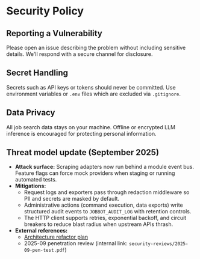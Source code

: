 # Security Policy

## Reporting a Vulnerability
Please open an issue describing the problem without including sensitive details.
We'll respond with a secure channel for disclosure.

## Secret Handling
Secrets such as API keys or tokens should never be committed. Use environment variables or `.env` files which are excluded via `.gitignore`.

## Data Privacy
All job search data stays on your machine. Offline or encrypted LLM inference is encouraged for protecting personal information.

## Threat model update (September 2025)

- **Attack surface:** Scraping adapters now run behind a module event bus. Feature flags can force mock
  providers when staging or running automated tests.
- **Mitigations:**
  - Request logs and exporters pass through redaction middleware so PII and secrets are masked by
    default.
  - Administrative actions (command execution, data exports) write structured audit events to
    `JOBBOT_AUDIT_LOG` with retention controls.
  - The HTTP client supports retries, exponential backoff, and circuit breakers to reduce blast radius
    when upstream APIs thrash.
- **External references:**
  - [Architecture refactor plan](docs/polish/refactor-plan.md)
  - 2025-09 penetration review (internal link: `security-reviews/2025-09-pen-test.pdf`)
